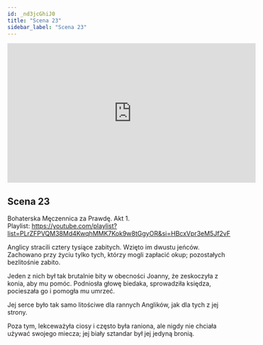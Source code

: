 ```yaml
---
id: _nd3jcGhiJ0
title: "Scena 23"
sidebar_label: "Scena 23"
---
```


<div class="video-float-container">
  <iframe
    width="560"
    height="315"
    src="https://www.youtube.com/embed/_nd3jcGhiJ0"
    title="YouTube video player"
    frameborder="0"
    allow="accelerometer; autoplay; clipboard-write; encrypted-media; gyroscope; picture-in-picture; web-share"
    referrerpolicy="strict-origin-when-cross-origin"
    allowfullscreen
  ></iframe>
</div>

## Scena 23

Bohaterska Męczennica za Prawdę. Akt 1.  
Playlist: https://youtube.com/playlist?list=PLrZFPVQM38Md4KwqhMMK7Kok9w8tGgyOR&si=HBcxVpr3eM5Jf2vF

Anglicy stracili cztery tysiące zabitych. Wzięto im dwustu jeńców. Zachowano przy życiu tylko tych, którzy mogli zapłacić okup; pozostałych bezlitośnie zabito.

Jeden z nich był tak brutalnie bity w obecności Joanny, że zeskoczyła z konia, aby mu pomóc. Podniosła głowę biedaka, sprowadziła księdza, pocieszała go i pomogła mu umrzeć.

Jej serce było tak samo litościwe dla rannych Anglików, jak dla tych z jej strony.

Poza tym, lekceważyła ciosy i często była raniona, ale nigdy nie chciała używać swojego miecza; jej biały sztandar był jej jedyną bronią.
